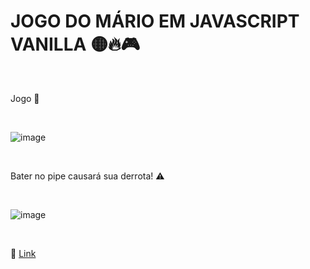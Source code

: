 # JOGO DO MÁRIO EM JAVASCRIPT VANILLA 🟡🔥🎮

<br>

Jogo 🔴

<br>

![image](https://user-images.githubusercontent.com/109248116/222933388-11bb587b-fc82-4a15-b117-1223b8375022.png)

<br>

Bater no pipe causará sua derrota! ⚠

<br>

![image](https://user-images.githubusercontent.com/109248116/222933434-48f486e9-0f3d-4adf-9a65-0a40feb5bea7.png)

<br>

🔗 [Link](https://gabrielzolk.github.io/javascript-mario-game/)

